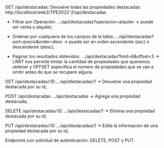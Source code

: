 GET /api/destacadas: 
Devuelve todas las propiedades destacadas
http://localhost/web2/TPE2022-2/api/destacadas

- Filtrar por Operación:
.../api/destacadas?operacion=alquiler -> puede ser venta o alquiler;

- Ordenar por cualquiera de los campos de la tabla:
.../api/destacadas?sort=precio&order=desc -> puede ser en orden ascendente (asc) o descendente (desc);

- Paginar los resultados obtenidos:
.../api/destacadas?limit=6&offset=3 -> LIMIT nos permite limitar la cantidad de propiedades que queremos obtener y OFFSET especifica el número de propiedades que se van a omitir antes de que se recupere alguna.

GET /api/destacadas/:ID
.../api/destacadas/1 -> Devuelve una propiedad destacada por su id;

POST /api/destacadas
.../api/destacadas -> Agrega una propiedad destacada;

DELETE /api/destacadas/:ID
.../api/destacadas/1 -> Elimina una propiedad destacada por su id;

PUT /api/destacadas/:ID
.../api/destacadas/1 -> Edita la informacion de una propiedad destacada por su id;

Endpoints con solicitud de autenticación: DELETE, POST y PUT.
